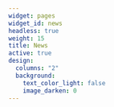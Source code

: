 ```yaml
---
widget: pages
widget_id: news
headless: true
weight: 15
title: News
active: true
design:
  columns: "2"
  background:
    text_color_light: false
    image_darken: 0
---
```

